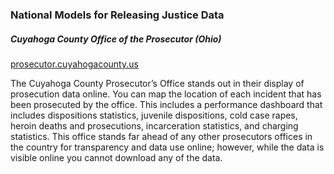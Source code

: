 ### National Models for Releasing Justice Data  

##### Cuyahoga County Office of the Prosecutor (Ohio)
[prosecutor.cuyahogacounty.us](http://prosecutor.cuyahogacounty.us/en-US/benchmarks-data.aspx)  

The Cuyahoga County Prosecutor’s Office stands out in their display of prosecution data online. You can map the location of each incident that has been prosecuted by the office. This includes a performance dashboard that includes dispositions statistics, juvenile dispositions, cold case rapes, heroin deaths and prosecutions, incarceration statistics, and charging statistics. This office stands far ahead of any other prosecutors offices in the country for transparency and data use online; however, while the data is visible online you cannot download any of the data.  